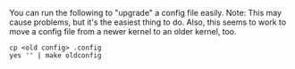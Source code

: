You can run the following to "upgrade" a config file easily.
Note: This may cause problems, but it's the easiest thing to do.
Also, this seems to work to move a config file from a newer kernel to an older kernel, too.

```
cp <old config> .config
yes '' | make oldconfig
```
